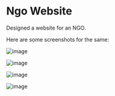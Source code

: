 # Ngo Website
Designed a website for an NGO.

Here are some screenshots for the same:

![image](https://user-images.githubusercontent.com/55539590/93311124-367e1d80-f823-11ea-858d-99858fbb0463.png)

![image](https://user-images.githubusercontent.com/55539590/93311200-51e92880-f823-11ea-9728-9c29def7ebe4.png)

![image](https://user-images.githubusercontent.com/55539590/93311287-734a1480-f823-11ea-9016-6de71c8b3dcc.png)

![image](https://user-images.githubusercontent.com/55539590/93311351-86f57b00-f823-11ea-9dd8-9aec52089f1f.png)
